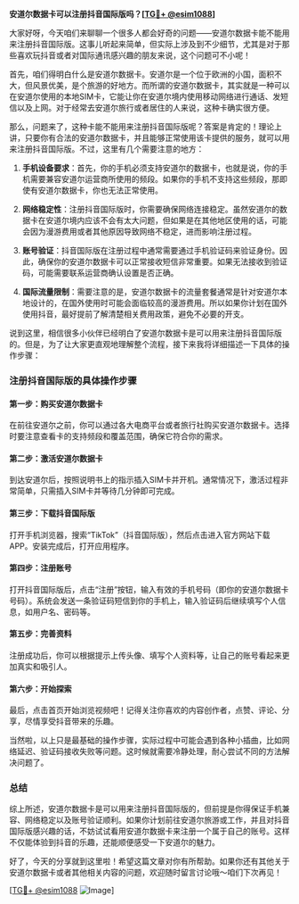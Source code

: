 **安道尔数据卡可以注册抖音国际版吗？[[TG💪+ @esim1088](https://t.me/s/esim1088)]**

大家好呀，今天咱们来聊聊一个很多人都会好奇的问题——安道尔数据卡能不能用来注册抖音国际版。这事儿听起来简单，但实际上涉及到不少细节，尤其是对于那些喜欢玩抖音或者对国际通讯感兴趣的朋友来说，这个问题可不小呢！

首先，咱们得明白什么是安道尔数据卡。安道尔是一个位于欧洲的小国，面积不大，但风景优美，是个旅游的好地方。而所谓的安道尔数据卡，其实就是一种可以在安道尔使用的本地SIM卡，它能让你在安道尔境内使用移动网络进行通话、发短信以及上网。对于经常去安道尔旅行或者居住的人来说，这种卡确实很方便。

那么，问题来了，这种卡能不能用来注册抖音国际版呢？答案是肯定的！理论上讲，只要你有合法的安道尔数据卡，并且能够正常使用该卡提供的服务，就可以用来注册抖音国际版。不过，这里有几个需要注意的地方：

1. **手机设备要求**：首先，你的手机必须支持安道尔的数据卡，也就是说，你的手机需要兼容安道尔运营商所使用的频段。如果你的手机不支持这些频段，那即使有安道尔数据卡，你也无法正常使用。

2. **网络稳定性**：注册抖音国际版时，你需要确保网络连接稳定。虽然安道尔的数据卡在安道尔境内应该不会有太大问题，但如果是在其他地区使用的话，可能会因为漫游费用或者其他原因导致网络不稳定，进而影响注册过程。

3. **账号验证**：抖音国际版在注册过程中通常需要通过手机验证码来验证身份。因此，确保你的安道尔数据卡可以正常接收短信非常重要。如果无法接收到验证码，可能需要联系运营商确认设置是否正确。

4. **国际流量限制**：需要注意的是，安道尔数据卡的流量套餐通常是针对安道尔本地设计的，在国外使用时可能会面临较高的漫游费用。所以如果你计划在国外使用抖音，最好提前了解清楚相关费用政策，避免不必要的开支。

说到这里，相信很多小伙伴已经明白了安道尔数据卡是可以用来注册抖音国际版的。但是，为了让大家更直观地理解整个流程，接下来我将详细描述一下具体的操作步骤：

### 注册抖音国际版的具体操作步骤

#### 第一步：购买安道尔数据卡
在前往安道尔之前，你可以通过各大电商平台或者旅行社购买安道尔数据卡。选择时要注意查看卡的支持频段和覆盖范围，确保它符合你的需求。

#### 第二步：激活安道尔数据卡
到达安道尔后，按照说明书上的指示插入SIM卡并开机。通常情况下，激活过程非常简单，只需插入SIM卡并等待几分钟即可完成。

#### 第三步：下载抖音国际版
打开手机浏览器，搜索“TikTok”（抖音国际版），然后点击进入官方网站下载APP。安装完成后，打开应用程序。

#### 第四步：注册账号
打开抖音国际版后，点击“注册”按钮，输入有效的手机号码（即你的安道尔数据卡号码）。系统会发送一条验证码短信到你的手机上，输入验证码后继续填写个人信息，如用户名、密码等。

#### 第五步：完善资料
注册成功后，你可以根据提示上传头像、填写个人资料等，让自己的账号看起来更加真实和吸引人。

#### 第六步：开始探索
最后，点击首页开始浏览视频吧！记得关注你喜欢的内容创作者，点赞、评论、分享，尽情享受抖音带来的乐趣。

当然啦，以上只是最基础的操作步骤，实际过程中可能会遇到各种小插曲，比如网络延迟、验证码接收失败等问题。这时候就需要冷静处理，耐心尝试不同的方法解决问题了。

### 总结

综上所述，安道尔数据卡是可以用来注册抖音国际版的，但前提是你得保证手机兼容、网络稳定以及账号验证顺利。如果你计划前往安道尔旅游或工作，并且对抖音国际版感兴趣的话，不妨试试看用安道尔数据卡来注册一个属于自己的账号。这样不仅能体验到抖音的乐趣，还能顺便感受一下安道尔的魅力。

好了，今天的分享就到这里啦！希望这篇文章对你有所帮助。如果你还有其他关于安道尔数据卡或者其他相关内容的问题，欢迎随时留言讨论哦～咱们下次再见！

[[TG💪+ @esim1088](https://t.me/s/esim1088) ![Image](https://i.postimg.cc/4NQfJmqS/Snipaste-2025-05-13-00-14-12.png)]